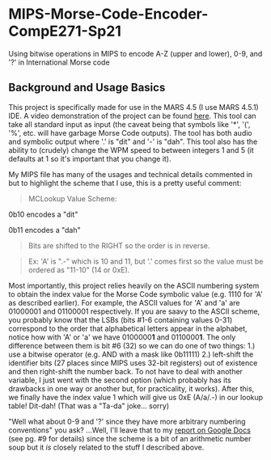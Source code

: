 # MIPS-Morse-Code-Encoder-CompE271-Sp21
Using bitwise operations in MIPS to encode A-Z (upper and lower), 0-9, and '?' in International Morse code

## Background and Usage Basics
This project is specifically made for use in the MARS 4.5 (I use MARS 4.5.1) IDE. A video demonstration of the project can be found [here](https://www.youtube.com/watch?v=On-NI-TE1LI). This tool can take all standard input as input (the caveat being that symbols like '*', '(', '%', etc. will have garbage Morse Code outputs). The tool has both audio and symbolic output where '.' is "dit" and '-' is "dah". This tool also has the ability to (crudely) change the WPM speed to between integers 1 and 5 (it defaults at 1 so it's important that you change it).

My MIPS file has many of the usages and technical details commented in but to highlight the scheme that I use, this is a pretty useful comment:

>MCLookup Value Scheme:

0b10 encodes a "dit"

0b11 encodes a "dah"

>Bits are shifted to the RIGHT so the order is in reverse.

>Ex:	'A' is ".-"  which is 10 and 11, but '.' comes first so the value must be ordered as "11-10" (14 or 0xE).

Most importantly, this project relies heavily on the ASCII numbering system to obtain the index value for the Morse Code symbolic value (e.g. 1110 for 'A' as described earlier). For example, the ASCII values for 'A' and 'a' are 01000001 and 01100001 respectively. If you are saavy to the ASCII scheme, you probably know that the LSBs (bits #1-6 containing values 0-31) correspond to the order that alphabetical letters appear in the alphabet, notice how with 'A' or 'a' we have 0100000**1** and 0110000**1**. The only difference between them is bit #6 (32) so we can do one of two things: 1.) use a bitwise operator (e.g. AND with a mask like 0b11111) 2.) left-shift the identifier bits (27 places since MIPS uses 32-bit registers) out of existence and then right-shift the number back. To not have to deal with another variable, I just went with the second option (which probably has its drawbacks in one way or another but, for practicality, it works). After this, we finally have the index value 1 which will give us 0xE (A/a/.-) in our lookup table! Dit-dah! (That was a "Ta-da" joke... sorry)

"Well what about 0-9 and '?' since they have more arbitrary numbering conventions" you ask? ...Well, I'll leave that to my [report on Google Docs](https://docs.google.com/document/d/1AIigjFuADEqdseeRCFAoilsbMI8Fc2Hj9CDM2NY0fok/edit?usp=sharing) (see pg. #9 for details) since the scheme is a bit of an arithmetic number soup but it *is* closely related to the stuff I described above.
